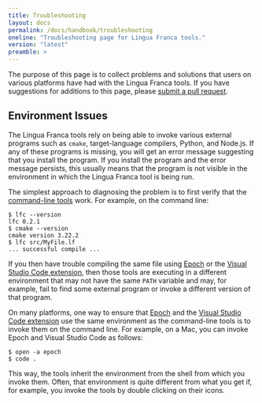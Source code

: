 ```yaml
---
title: Troubleshooting
layout: docs
permalink: /docs/handbook/troubleshooting
oneline: "Troubleshooting page for Lingua Franca tools."
version: "latest"
preamble: >
---
```


The purpose of this page is to collect problems and solutions that users on various platforms have had with the Lingua Franca tools. If you have suggestions for additions to this page, please <a href="https://github.com/lf-lang/website-lingua-franca/blob/main/packages/documentation/copy/en/tools/Troubleshooting.md">submit a pull request</a>.

## Environment Issues

The Lingua Franca tools rely on being able to invoke various external programs such as `cmake`, target-language compilers, Python, and Node.js. If any of these programs is missing, you will get an error message suggesting that you install the program. If you install the program and the error message persists, this usually means that the program is not visible in the environment in which the Lingua Franca tool is being run.

The simplest approach to diagnosing the problem is to first verify that the <a href="/docs/handbook/command-line-tools">command-line tools</a> work. For example, on the command line:

```
$ lfc --version
lfc 0.2.1
$ cmake --version
cmake version 3.22.2
$ lfc src/MyFile.lf
... successful compile ...
```

If you then have trouble compiling the same file using [Epoch](/docs/handbook/epoch-ide) or the [Visual Studio Code extension](/docs/handbook/code-extension), then those tools are executing in a different environment that may not have the same `PATH` variable and may, for example, fail to find some external program or invoke a different version of that program.

On many platforms, one way to ensure that [Epoch](/docs/handbook/epoch-ide) and the [Visual Studio Code extension](/docs/handbook/code-extension) use the same environment as the command-line tools is to invoke them on the command line. For example, on a Mac, you can invoke Epoch and Visual Studio Code as follows:

```
$ open -a epoch
$ code .
```

This way, the tools inherit the environment from the shell from which you invoke them. Often, that environment is quite different from what you get if, for example, you invoke the tools by double clicking on their icons.

